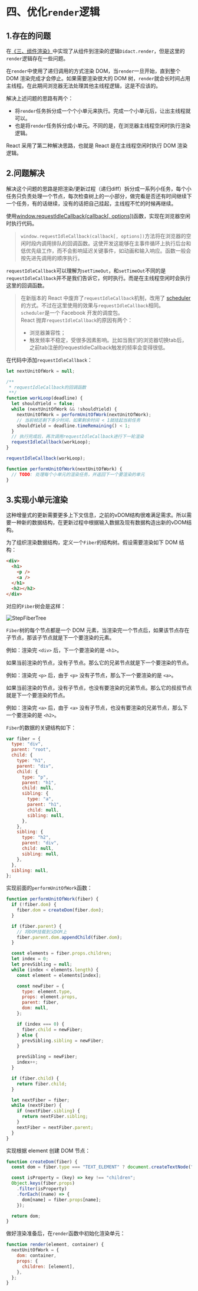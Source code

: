 # 四、优化`render`逻辑

## 1.存在的问题

在[《三、组件渲染》](https://github.com/JessYan0913/own-react/tree/master/src/step/step3)中实现了从组件到渲染的逻辑`Didact.render`，但是这里的`render`逻辑存在一些问题。

在`render`中使用了递归调用的方式渲染 DOM，当`render`一旦开始，直到整个 DOM 渲染完成才会停止。如果需要渲染很大的 DOM 树，`render`就会长时间占用主线程。在此期间浏览器无法处理其他主线程逻辑，这是不应该的。

解决上述问题的思路有两个：

- 将`render`任务拆分成一个个小单元来执行。完成一个小单元后，让出主线程就可以。
- 也是将`render`任务拆分成小单元。不同的是，在浏览器主线程空闲时执行渲染逻辑。

React 采用了第二种解决思路，也就是 React 是在主线程空闲时执行 DOM 渲染逻辑。

## 2.问题解决

解决这个问题的思路是把渲染/更新过程（递归diff）拆分成一系列小任务，每个小任务只负责处理一个节点，每次检查树上的一小部分，做完看是否还有时间继续下一个任务，有的话继续，没有的话把自己挂起，主线程不忙的时候再继续。

使用[window.requestIdleCallback(callback[, options])](https://developer.mozilla.org/zh-CN/docs/Web/API/Window/requestIdleCallback)函数，实现在浏览器空闲时执行代码。

> `window.requestIdleCallback(callback[, options])`方法将在浏览器的空闲时段内调用排队的回调函数。这使开发这能够在主事件循环上执行后台和低优先级工作，而不会影响延迟关键事件，如动画和输入响应。函数一般会按先进先调用的顺序执行。

`requestIdleCallback`可以理解为`setTimeOut`，和`setTimeOut`不同的是`requestIdleCallback`并不是我们告诉它，何时执行。而是在主线程空闲时会执行这里的回调函数。

> 在新版本的 React 中废弃了`requestIdleCallback`机制，改用了 [scheduler](https://github.com/facebook/react/tree/master/packages/scheduler) 的方式。不过在这里使用的效果与`requestIdleCallback`相同。<br>`scheduler`是一个 Facebook 开发的调度包。 <br>
>React 抛弃`requestIdleCallback`的原因有两个：
> - 浏览器兼容性；
>- 触发频率不稳定，受很多因素影响。比如当我们的浏览器切换tab后，之前tab注册的requestIdleCallback触发的频率会变得很低。

在代码中添加`requestIdleCallback`：

```javascript
let nextUnitOfWork = null;

/**
 * requestIdleCallback的回调函数
 **/
function workLoop(deadline) {
  let shouldYield = false;
  while (nextUnitOfWork && !shouldYield) {
    nextUnitOfWork = performUnitOfWork(nextUnitOfWork);
    // 当前帧还剩下多少时间，如果剩余时间 < 1就挂起当前任务
    shouldYield = deadline.timeRemaining() < 1;
  }
  // 执行完成后，再次调用requestIdleCallback进行下一轮渲染
  requestIdleCallback(workLoop);
}

requestIdleCallback(workLoop);

function performUnitOfWork(nextUnitOfWork) {
  // TODO: 处理每个小单元的渲染任务，并返回下一个要渲染的单元
}
```

## 3.实现小单元渲染

这种增量式的更新需要更多上下文信息，之前的vDOM结构很难满足需求。所以需要一种新的数据结构，在更新过程中根据输入数据及现有数据构造出新的vDOM结构。

为了组织渲染数据结构，定义一个`Fiber`的结构树。假设需要渲染如下 DOM 结构：

```html
<div>
  <h1>
    <p />
    <a />
  </h1>
  <h2></h2>
</div>
```

对应的`Fiber`树会是这样：

![StepFiberTree](https://github.com/JessYan0913/own-react/blob/master/src/assets/step4-fibertree.png)

`Fiber`树的每个节点都是一个 DOM 元素，当渲染完一个节点后，如果该节点存在子节点，那该子节点就是下一个要渲染的元素。

例如：渲染完 `<div>` 后，下一个要渲染的是 `<h1>`。

如果当前渲染的节点，没有子节点。那么它的兄弟节点就是下一个要渲染的节点。

例如：渲染完 `<p>` 后，由于 `<p>` 没有子节点，那么下一个要渲染的是 `<a>`。

如果当前渲染的节点，没有子节点，也没有要渲染的兄弟节点。那么它的叔叔节点就是下一个要渲染的节点。

例如：渲染完 `<a>` 后，由于 `<a>` 没有子节点，也没有要渲染的兄弟节点，那么下一个要渲染的是 `<h2>`。

`Fiber`的数据的关键结构如下：

```javascript
var fiber = {
  type: "div",
  parent: "root",
  child: {
    type: "h1",
    parent: "div",
    child: {
      type: "p",
      parent: "h1",
      child: null,
      sibling: {
        type: "a",
        parent: "h1",
        child: null,
        sibling: null,
      },
    },
    sibling: {
      type: "h2",
      parent: "div",
      child: null,
      sibling: null,
    },
  },
  sibling: null,
};
```

实现前面的`performUnitOfWork`函数：

```javascript
function performUnitOfWork(fiber) {
  if (!fiber.dom) {
    fiber.dom = createDom(fiber.dom);
  }

  if (fiber.parent) {
    // 将DOM挂载到父DOM上
    fiber.parent.dom.appendChild(fiber.dom);
  }

  const elements = fiber.props.children;
  let index = 0;
  let prevSibling = null;
  while (index < elements.length) {
    const element = elements[index];

    const newFiber = {
      type: element.type,
      props: element.props,
      parent: fiber,
      dom: null,
    };

    if (index === 0) {
      fiber.child = newFiber;
    } else {
      prevSibling.sibling = newFiber;
    }

    prevSibling = newFiber;
    index++;
  }

  if (fiber.child) {
    return fiber.child;
  }

  let nextFiber = fiber;
  while (nextFiber) {
    if (nextFiber.sibling) {
      return nextFiber.sibling;
    }
    nextFiber = nextFiber.parent;
  }
}
```

实现根据 element 创建 DOM 节点：

```javascript
function createDom(fiber) {
  const dom = fiber.type === "TEXT_ELEMENT" ? document.createTextNode("") : document.createElement(fiber.type);

  const isProperty = (key) => key !== "children";
  Object.keys(fiber.props)
    .filter(isProperty)
    .forEach((name) => {
      dom[name] = fiber.props[name];
    });

  return dom;
}
```

做好渲染准备后，在`render`函数中初始化渲染单元：

```javascript
function render(element, container) {
  nextUnitOfWork = {
    dom: container,
    props: {
      children: [element],
    },
  };
}
```
